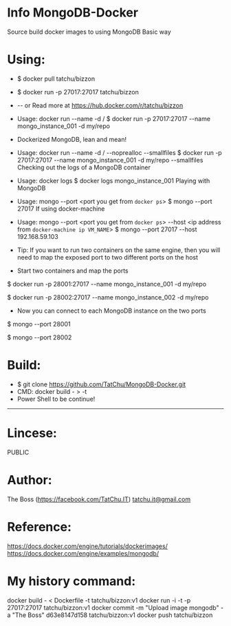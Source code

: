 # Info MongoDB-Docker
Source build docker images to using MongoDB
Basic way
# Using:
- $ docker pull tatchu/bizzon
- $ docker run -p 27017:27017 tatchu/bizzon
- -- or Read more at https://hub.docker.com/r/tatchu/bizzon
- Usage: docker run --name <name for container> -d <user-name>/<repository> $ docker run -p 27017:27017 --name mongo_instance_001 -d my/repo
- Dockerized MongoDB, lean and mean!

- Usage: docker run --name <name for container> -d <user-name>/<repository> --noprealloc --smallfiles $ docker run -p 27017:27017 --name mongo_instance_001 -d my/repo --smallfiles
Checking out the logs of a MongoDB container

- Usage: docker logs <name for container> $ docker logs mongo_instance_001
Playing with MongoDB

- Usage: mongo --port <port you get from `docker ps`> $ mongo --port 27017
If using docker-machine

- Usage: mongo --port <port you get from `docker ps`> --host <ip address from `docker-machine ip VM_NAME`> $ mongo --port 27017 --host 192.168.59.103

- Tip: If you want to run two containers on the same engine, then you will need to map the exposed port to two different ports on the host

- Start two containers and map the ports

$ docker run -p 28001:27017 --name mongo_instance_001 -d my/repo

$ docker run -p 28002:27017 --name mongo_instance_002 -d my/repo

- Now you can connect to each MongoDB instance on the two ports

$ mongo --port 28001

$ mongo --port 28002

# Build:
- $ git clone https://github.com/TatChu/MongoDB-Docker.git
- CMD: 
  docker build - > -t <name>
- Power Shell
to be continue!
-----
# Lincese:
PUBLIC

# Author:
  The Boss (https://facebook.com/TatChu.IT)
  tatchu.it@gmail.com
# Reference:
https://docs.docker.com/engine/tutorials/dockerimages/
https://docs.docker.com/engine/examples/mongodb/


# My history command:
docker build - < Dockerfile -t tatchu/bizzon:v1
docker run -i -t -p 27017:27017 tatchu/bizzon:v1
docker commit -m "Upload image mongodb" -a "The Boss" d63e8147d158 tatchu/bizzon:v1
docker push tatchu/bizzon
